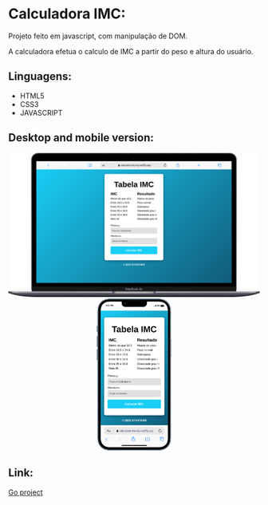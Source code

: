 # Calculadora IMC:

<p>Projeto feito em javascript, com manipulação de DOM.</p>
<p>A calculadora efetua o calculo de IMC a partir do peso e altura do usuário.</p>

## Linguagens: 
- HTML5
- CSS3
- JAVASCRIPT
  
## Desktop and mobile version:

<div align="center">

<img src="./assets/img/desktop.png" width="600px">
<img src="./assets/img/mobile.png" width="150px">
</div>

## Link:

<a href="https://calculator-imc-my.netlify.app/" target="_blank">Go project</a>
